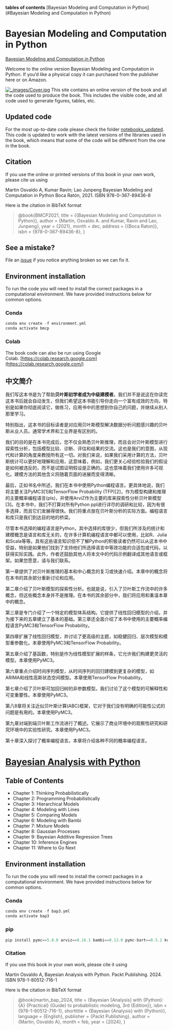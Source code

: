 **tables of contents**
[Bayesian Modeling and Computation in Python](#Bayesian Modeling and Computation in Python)

# Bayesian Modeling and Computation in Python

[Bayesian Modeling and Computation in Python](https://bayesiancomputationbook.com/welcome.html)

Welcome to the online version Bayesian Modeling and Computation in Python. If you’d like a physical copy it can purchased from the publisher here or on Amazon.

[![_images/Cover.jpg](https://bayesiancomputationbook.com/_images/Cover.jpg)](https://bayesiancomputationbook.com/_images/Cover.jpg)
This site contains an online version of the book and all the code used to produce the book. This includes the visible code, and all code used to generate figures, tables, etc.
## Updated code

For the most up-to-date code please check the folder [notebooks_updated](https://github.com/BayesianModelingandComputationInPython/BookCode_Edition1/tree/main/notebooks_updated). This code is updated to work with the latest versions of the libraries used in the book, which means that some of the code will be different from the one in the book.
## Citation

If you use the online or printed versions of this book in your own work, please cite us using

Martin Osvaldo A, Kumar Ravin; Lao Junpeng Bayesian Modeling and Computation in Python Boca Ratón, 2021. ISBN 978-0-367-89436-8

Here is the citation in BibTeX format

>@book{BMCP2021,
  title = {{Bayesian Modeling and Computation in Python}},
  author = {Martin, Osvaldo A. and Kumar, Ravin and Lao, Junpeng},
  year = {2021},
  month = dec,
  address = {{Boca Raton}},
  isbn = {978-0-367-89436-8},
  }
## See a mistake?

File an [issue](https://github.com/BayesianModelingandComputationInPython/BookCode_Edition1/issues) if you notice anything broken so we can fix it.
## Environment installation

To run the code you will need to install the correct packages in a computational environment. We have provided instructions below for common options.
### Conda

```python
conda env create -f environment.yml
conda activate bmcp
```
### Colab

The book code can also be run using Google Colab. [https://colab.research.google.com](https://colab.research.google.com/)

## 中文简介

我们写这本书是为了帮助**贝叶斯初学者成为中级建模者**。我们并不是说这在你读完这本书后就会自动发生，但我们希望这本书能引导你走向一个富有成效的方向，特别是如果你彻底阅读它，做练习，应用书中的思想到你自己的问题，并继续从别人那里学习。

特别指出，这本书的目标读者是对应用贝叶斯模型解决数据分析问题感兴趣的贝叶斯从业人员。通常学术界和工业界是有区别的。

我们的目的是在本书完成后，您不仅会熟悉贝叶斯推理，而且会对贝叶斯模型进行探索性分析，包括模型比较、诊断、评估和结果的交流。这也是我们的意图，从现代和计算的角度来教授所有这一切。对我们来说，如果我们采用计算的方法，贝叶斯统计可以更好地理解和应用，这意味着，例如，我们更关心经验检验我们的假设是如何被违反的，而不是试图证明假设是正确的。这也意味着我们使用许多可视化。建模方法的其他含义将随着页面的进展而变得清晰。

最后，正如书名中所述，我们在本书中使用Python编程语言。更具体地说，我们将主要关注PyMC3[1]和TensorFlow Probability (TFP)[2]，作为模型构建和推理的主要概率编程语言(pls)，并使用ArviZ作为主要的库来探索性分析贝叶斯模型[3]。在本书中，我们不打算对所有Python ppl进行详尽的调研和比较，因为有很多选择，而且它们发展得很快。我们将重点放在贝叶斯分析的实际方面。编程语言和库只是我们到达目的地的桥梁。

尽管本书选择的编程语言是Python，其中选择的库很少，但我们所涉及的统计和建模概念是语言和库无关的，在许多计算机编程语言中都可以使用，比如R、Julia和Scala等等。具有这些语言知识但不了解Python的积极读者仍然可以从这本书中受益，特别是如果他们找到了支持他们所选择语言中等效功能的合适包或代码，以获得实际实践。此外，作者还鼓励其他人将本文中的代码示例翻译成其他语言或框架。如果您愿意，请与我们联系。

第一章提供了对贝叶斯推理的基本和中心概念的复习或快速介绍。本章中的概念将在本书的其余部分重新讨论和应用。

第二章介绍了贝叶斯模型的探索性分析。也就是说，引入了贝叶斯工作流中的许多概念，但这些概念本身并不是推理。在本书的其余部分中，我们将应用和重温本章中的概念。

第三章是专门介绍了一个特定的模型体系结构。它提供了线性回归模型的介绍，并为接下来的五章建立了基本的基础。第三章还全面介绍了本书中使用的主要概率编程语言PyMC3和TensorFlow Probability。

第四章扩展了线性回归模型，并讨论了更高级的主题，如稳健回归、层次模型和模型重参数化。本章使用PyMC3和TensorFlow Probability。

第五章介绍了基函数，特别是作为线性模型扩展的样条，它允许我们构建更灵活的模型。本章使用PyMC3。

第六章重点介绍时间序列模型，从时间序列的回归建模到更复杂的模型，如ARIMA和线性高斯状态空间模型。本章使用TensorFlow Probability。


第七章介绍了贝叶斯可加回归树的非参数模型。我们讨论了这个模型的可解释性和可变重要性。本章使用PyMC3。

第八8章将关注近似贝叶斯计算(ABC)框架，它对于我们没有明确的可能性公式的问题是有用的。本章使用PyMC3。

第九章对端到端贝叶斯工作流进行了概述。它展示了商业环境中的观察性研究和研究环境中的实验性研究。本章使用PyMC3。

第十章深入探讨了概率编程语言。本章将介绍各种不同的概率编程语言。

# [Bayesian Analysis with Python](https://github.com/aloctavodia/BAP3)

## Table of Contents

- Chapter 1: Thinking Probabilistically
- Chapter 2: Programming Probabilistically
- Chapter 3: Hierarchical Models
- Chapter 4: Modeling with Lines
- Chapter 5: Comparing Models
- Chapter 6: Modeling with Bambi
- Chapter 7: Mixture Models
- Chapter 8: Gaussian Processes
- Chapter 9: Bayesian Additive Regression Trees
- Chapter 10: Inference Engines
- Chapter 11: Where to Go Next

## Environment installation

To run the code you will need to install the correct packages in a computational environment. We have provided instructions below for common options.
### Conda

```python
conda env create -f bap3.yml
conda activate bap3
```
### pip

```python
pip install pymc==5.8.0 arviz==0.16.1 bambi==0.13.0 pymc-bart==0.5.2 kulprit==0.0.1 'preliz[full,notebook]==0.3.6' nutpie==0.9.1
```
### Citation

If you use this book in your own work, please cite it using

Martin Osvaldo A, Bayesian Analysis with Python. Packt Publishing. 2024. ISBN 978-1-80512-716-1

Here is the citation in BibTeX format

> @book{martin_bap_2024,
	title = {Bayesian {Analysis} with {Python}: {A} {Practical} {Guide} to probabilistic modeling, 3rd {Edition}},
	isbn = {978-1-80512-716-1},
	shorttitle = {Bayesian {Analysis} with {Python}},
	language = {English},
	publisher = {Packt Publishing},
	author = {Martin, Osvaldo A},
	month = feb,
	year = {2024},
	}

